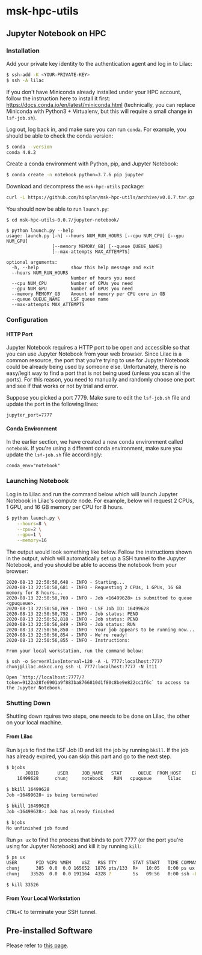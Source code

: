 # msk-hpc-utils

## Jupyter Notebook on HPC

### Installation

Add your private key identity to the authentication agent and log in to Lilac:

```bash
$ ssh-add -K <YOUR-PRIVATE-KEY>
$ ssh -A lilac
```

If you don't have Miniconda already installed under your HPC account, follow the instruction here to install it first: https://docs.conda.io/en/latest/miniconda.html (technically, you can replace Miniconda with Python3 + Virtualenv, but this will require a small change in `lsf-job.sh`).

Log out, log back in, and make sure you can run `conda`. For example, you should be able to check the conda version:

```bash
$ conda --version
conda 4.8.2
```

Create a conda environment with Python, pip, and Jupyter Notebook:

```bash
$ conda create -n notebook python=3.7.6 pip jupyter
```

Download and decompress the `msk-hpc-utils` package:

```bash
curl -L https://github.com/hisplan/msk-hpc-utils/archive/v0.0.7.tar.gz | tar xz
```

You should now be able to run `launch.py`:

```
$ cd msk-hpc-utils-0.0.7/jupyter-notebook/

$ python launch.py --help
usage: launch.py [-h] --hours NUM_RUN_HOURS [--cpu NUM_CPU] [--gpu NUM_GPU]
                 [--memory MEMORY_GB] [--queue QUEUE_NAME]
                 [--max-attempts MAX_ATTEMPTS]

optional arguments:
  -h, --help            show this help message and exit
  --hours NUM_RUN_HOURS
                        Number of hours you need
  --cpu NUM_CPU         Number of CPUs you need
  --gpu NUM_GPU         Number of GPUs you need
  --memory MEMORY_GB    Amount of memory per CPU core in GB
  --queue QUEUE_NAME    LSF queue name
  --max-attempts MAX_ATTEMPTS
```

### Configuration

#### HTTP Port

Jupyter Notebook requires a HTTP port to be open and accessible so that you can use Jupyter Notebook from your web browser. Since Lilac is a common resource, the port that you're trying to use for Jupyter Notebook could be already being used by someone else. Unfortunately, there is no easy/legit way to find a port that is not being used (unless you scan all the ports). For this reason, you need to manually and randomly choose one port and see if that works or not by trial and error.

Suppose you picked a port 7779. Make sure to edit the `lsf-job.sh` file and update the port in the following lines:

```
jupyter_port=7777
```

#### Conda Environment

In the earlier section, we have created a new conda environment called `notebook`. If you're using a different conda environment, make sure you update the `lsf-job.sh` file accordingly:

```
conda_env="notebook"
```

### Launching Notebook

Log in to Lilac and run the command below which will launch Jupyter Notebook in Lilac's compute node. For example, below will request 2 CPUs, 1 GPU, and 16 GB memory per CPU for 8 hours.

```bash
$ python launch.py \
    --hours=8 \
    --cpu=2 \
    --gpu=1 \
    --memory=16
```

The output would look something like below. Follow the instructions shown in the output, which will automatically set up a SSH tunnel to the Jupyter Notebook, and you should be able to access the notebook from your browser:

```
2020-08-13 22:50:50,648 - INFO - Starting...
2020-08-13 22:50:50,681 - INFO - Requesting 2 CPUs, 1 GPUs, 16 GB memory for 8 hours...
2020-08-13 22:50:50,769 - INFO - Job <16499628> is submitted to queue <gpuqueue>.
2020-08-13 22:50:50,769 - INFO - LSF Job ID: 16499628
2020-08-13 22:50:50,792 - INFO - Job status: PEND
2020-08-13 22:50:52,818 - INFO - Job status: PEND
2020-08-13 22:50:56,849 - INFO - Job status: RUN
2020-08-13 22:50:56,850 - INFO - Your job appears to be running now...
2020-08-13 22:50:56,854 - INFO - We're ready!
2020-08-13 22:50:56,855 - INFO - Instructions:

From your local workstation, run the command below:

$ ssh -o ServerAliveInterval=120 -A -L 7777:localhost:7777 chunj@lilac.mskcc.org ssh -L 7777:localhost:7777 -N lt11

Open `http://localhost:7777/?token=9122a28fe6901a9f883ba8766810d1f80c8be9e822cc1f6c` to access to the Jupyter Notebook.
```

### Shutting Down

Shutting down rquires two steps, one needs to be done on Lilac, the other on your local machine.

#### From Lilac

Run `bjob` to find the LSF Job ID and kill the job by running `bkill`. If the job has already expired, you can skip this part and go to the next step.

```bash
$ bjobs
       JOBID       USER     JOB_NAME   STAT      QUEUE  FROM_HOST    EXEC_HOST   SUBMIT_TIME    START_TIME  TIME_LEFT
    16499628      chunj     notebook    RUN   cpuqueue      lilac         lt11  Nov 17 20:42  Nov 17 20:42     0:51 L

$ bkill 16499628
Job <16499628> is being terminated

$ bkill 16499628
Job <16499628>: Job has already finished

$ bjobs
No unfinished job found
```

Run `ps ux` to find the process that binds to port 7777 (or the port you're using for Jupyter Notebook) and kill it by running `kill`:

```bash
$ ps ux
USER       PID %CPU %MEM    VSZ   RSS TTY      STAT START   TIME COMMAND
chunj      385  0.0  0.0 165652  1876 pts/133  R+   10:05   0:00 ps ux
chunj    33526  0.0  0.0 191164  4328 ?        Ss   09:56   0:00 ssh -L 7777:localhost:7777 -N lt11

$ kill 33526
```

#### From Your Local Workstation

`CTRL+C` to terminate your SSH tunnel.

## Pre-installed Software

Please refer to [this page](./preinstalled-software/README.md).
